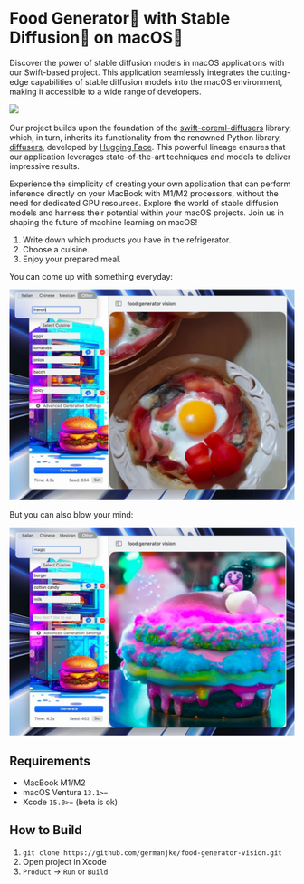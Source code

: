 #  Food Generator🍔 with Stable Diffusion🎨 on macOS🍏

Discover the power of stable diffusion models in macOS applications with our Swift-based project. This application seamlessly integrates the cutting-edge capabilities of stable diffusion models into the macOS environment, making it accessible to a wide range of developers.

![](images/gif.gif)

Our project builds upon the foundation of the [swift-coreml-diffusers](https://github.com/huggingface/swift-coreml-diffusers) library, which, in turn, inherits its functionality from the renowned Python library, [diffusers](https://github.com/huggingface/diffusers), developed by [Hugging Face](https://github.com/huggingface). This powerful lineage ensures that our application leverages state-of-the-art techniques and models to deliver impressive results.

Experience the simplicity of creating your own application that can perform inference directly on your MacBook with M1/M2 processors, without the need for dedicated GPU resources. Explore the world of stable diffusion models and harness their potential within your macOS projects. Join us in shaping the future of machine learning on macOS!

1. Write down which products you have in the refrigerator.
2. Choose a cuisine.
3. Enjoy your prepared meal.

You can come up with something everyday:

![](images/omlette.jpg)

But you can also blow your mind:

![](images/magic-burger.jpg)

## Requirements
* MacBook M1/M2
* macOS Ventura `13.1>=`
* Xcode `15.0>=` (beta is ok)

## How to Build
1. `git clone https://github.com/germanjke/food-generator-vision.git`
2. Open project in Xcode
3. `Product` -> `Run` or `Build`
